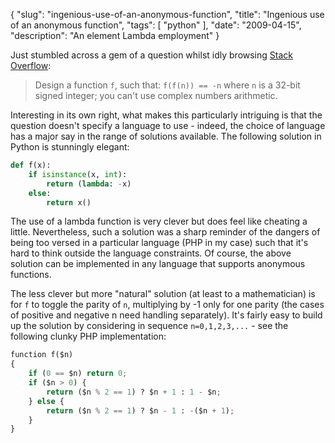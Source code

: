 {
    "slug": "ingenious-use-of-an-anonymous-function",
    "title": "Ingenious use of an anonymous function",
    "tags": [
        "python"
    ],
    "date": "2009-04-15",
    "description": "An element Lambda employment"
}

Just stumbled across a gem of a question whilst idly browsing [Stack
Overflow](http://stackoverflow.com/):

> Design a function `f`, such that: `f(f(n)) == -n` where `n` is a
> 32-bit signed integer; you can't use complex numbers arithmetic.

Interesting in its own right, what makes this particularly intriguing is
that the question doesn't specify a language to use - indeed, the choice
of language has a major say in the range of solutions available. The
following solution in Python is stunningly elegant:

``` python
def f(x):
    if isinstance(x, int):
        return (lambda: -x)
    else:
        return x()
```

The use of a lambda function is very clever but does feel like cheating
a little. Nevertheless, such a solution was a sharp reminder of the
dangers of being too versed in a particular language (PHP in my case)
such that it's hard to think outside the language constraints. Of
course, the above solution can be implemented in any language that
supports anonymous functions.

The less clever but more "natural" solution (at least to a
mathematician) is for `f` to toggle the parity of `n`, multiplying by -1
only for one parity (the cases of positive and negative n need handling
separately). It's fairly easy to build up the solution by considering in
sequence `n=0,1,2,3,...` - see the following clunky PHP implementation:

``` python
function f($n)
{
    if (0 == $n) return 0;
    if ($n > 0) {
        return ($n % 2 == 1) ? $n + 1 : 1 - $n;
    } else {
        return ($n % 2 == 1) ? $n - 1 : -($n + 1);
    }
}
```
